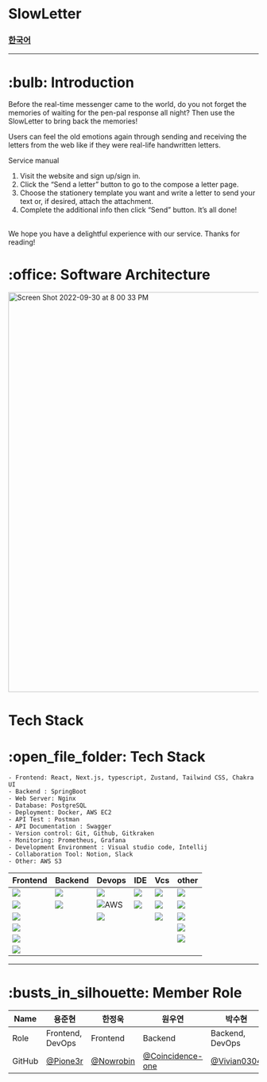 # SlowLetter
### [한국어](https://github.com/SLOW-LETTER/docker-repo/blob/develop/README.ko.md)  
<hr/>
<h1>:bulb: Introduction</h1>

<p>Before the real-time messenger came to the world, do you not forget the memories of waiting for the pen-pal response all night? Then use the SlowLetter to bring back the memories!

Users can feel the old emotions again through sending and receiving the letters from the web like if they were real-life handwritten letters.


Service manual
<br>
1. Visit the website and sign up/sign in.
2. Click the “Send a letter” button to go to the compose a letter page.
3. Choose the stationery template you want and write a letter to send your text or, if desired, attach the attachment.
4. Complete the additional info then click “Send” button. It’s all done!


  
<br>
We hope you have a delightful experience with our service. Thanks for reading! 
</p>
<h1>:office: Software Architecture</h1>
<img width="803" alt="Screen Shot 2022-09-30 at 8 00 33 PM" src="https://user-images.githubusercontent.com/93856060/193256036-39ff0ea3-97af-434e-a8c3-8e4d83ca93d9.png">
<h1>Tech Stack</h1>
<h1>:open_file_folder: Tech Stack</h1>

```
- Frontend: React, Next.js, typescript, Zustand, Tailwind CSS, Chakra UI
- Backend : SpringBoot
- Web Server: Nginx
- Database: PostgreSQL
- Deployment: Docker, AWS EC2
- API Test : Postman
- API Documentation : Swagger
- Version control: Git, Github, Gitkraken
- Monitoring: Prometheus, Grafana
- Development Environment : Visual studio code, Intellij
- Collaboration Tool: Notion, Slack
- Other: AWS S3
```

|Frontend|Backend|Devops|IDE|Vcs|other
|------|------|------|------|------|------|
|<div allign="center"><img src="https://img.shields.io/badge/React-61DAFB?style=for-the-badge&logo=React&logoColor=FFFFFF">|<img src="https://img.shields.io/badge/SpringBoot-6DB33F?style=for-the-badge&logo=SpringBoot&logoColor=FFFFFF">|<img src="https://img.shields.io/badge/Nginx-009639?style=for-the-badge&logo=Nginx&logoColor=FFFFFF">|<img src="https://img.shields.io/badge/VSCODE-007ACC?style=for-the-badge&logo=VISUALSTUDIOCODE&logoColor=FFFFFF">|<img src="https://img.shields.io/badge/GIT-F05032?style=for-the-badge&logo=Git&logoColor=FFFFFF">|<img src="https://img.shields.io/badge/Postman-FF6C37?style=for-the-badge&logo=Postman&logoColor=FFFFFF">|
|<img src="https://img.shields.io/badge/NEXT.JS-000000?style=for-the-badge&logo=NEXT.JS&logoColor=FFFFFF">|<img src="https://img.shields.io/badge/PostgreSQL-4169E1?style=for-the-badge&logo=PostgreSQL&logoColor=FFFFFF">|<img alt="AWS" src="https://img.shields.io/badge/Amazon AWS-f89400?style=for-the-badge&logo=Amazon AWS&logoColor=000000">|<img src="https://img.shields.io/badge/Intellij-000000?style=for-the-badge&logo=IntellijIDEA&logoColor=FFFFFF">|<img src="https://img.shields.io/badge/GitKraken-179287?style=for-the-badge&logo=GitKraken&logoColor=000000">|<img src="https://img.shields.io/badge/Prometheus-E6522C?style=for-the-badge&logo=Prometheus&logoColor=000000">|
|<img src="https://img.shields.io/badge/Typescript-3178C6?style=for-the-badge&logo=Typescript&logoColor=FFFFFF">||<img src="https://img.shields.io/badge/Docker-2496ED?style=for-the-badge&logo=Docker&logoColor=FFFFFF">||<img src="https://img.shields.io/badge/GITHUB-black?style=for-the-badge&logo=GITHUB&logoColor=FFFFFF">|<img src="https://img.shields.io/badge/Grafana-F46800?style=for-the-badge&logo=Grafana&logoColor=000000">|
|<img src="https://img.shields.io/badge/zustand-000000?style=for-the-badge&logo=React&logoColor=FFFFFF">|||||<img src="https://img.shields.io/badge/NOTION-000000?style=for-the-badge&logo=NOTION&logoColor=FFFFFF">|
|<img src="https://img.shields.io/badge/Chakra UI-319795?style=for-the-badge&logo=Chakra UI&logoColor=FFFFFF">|||||<img src="https://img.shields.io/badge/SLACK-4A154B?style=for-the-badge&logo=Slack&logoColor=000000">|
|<img src="https://img.shields.io/badge/Tailwind CSS-06B6D4?style=for-the-badge&logo=Tailwind CSS&logoColor=FFFFFF">|||||</div>|




<hr/>
<h1>:busts_in_silhouette: Member Role</h1>

|Name|용준현|한정욱|원우연|박수현|김현진|
|---|---|---|---|---|---|
|Role|Frontend, DevOps|Frontend|Backend|Backend, DevOps|Backend|
|GitHub|[@Pione3r](https://github.com/pione3r)|[@Nowrobin](https://github.com/nowrobin)|[@Coincidence-one](https://github.com/coincidence-one)|[@Vivian0304](https://github.com/vivian0304)|[@Hyeonjin9819](https://github.com/hyeonjin9819)|
